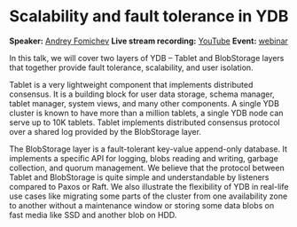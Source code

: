 # Scalability and fault tolerance in YDB

**Speaker:** [Andrey Fomichev](https://www.linkedin.com/in/andrey-fomichev)
**Live stream recording:** [YouTube](https://www.youtube.com/watch?v=eYpyKXihGaY)
**Event:** [webinar](http://charap.co/reading-group-special-session-scalability-and-fault-tolerance-in-ydb/)
 
In this talk, we will cover two layers of YDB – Tablet and BlobStorage layers that together provide fault tolerance, scalability, and user isolation.

Tablet is a very lightweight component that implements distributed consensus. It is a building block for user data storage, schema manager, tablet manager, system views, and many other components. A single YDB cluster is known to have more than a million tablets, a single YDB node can serve up to 10K tablets. Tablet implements distributed consensus protocol over a shared log provided by the BlobStorage layer.

The BlobStorage layer is a fault-tolerant key-value append-only database. It implements a specific API for logging, blobs reading and writing, garbage collection, and quorum management. We believe that the protocol between Tablet and BlobStorage is quite simple and understandable by listeners compared to Paxos or Raft. We also illustrate the flexibility of YDB in real-life use cases like migrating some parts of the cluster from one availability zone to another without a maintenance window or storing some data blobs on fast media like SSD and another blob on HDD.